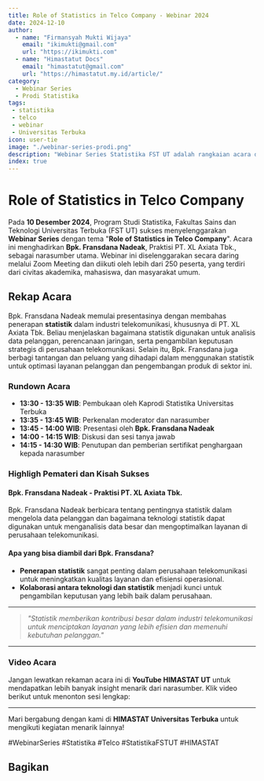 ```yaml
--- 
title: Role of Statistics in Telco Company - Webinar 2024
date: 2024-12-10
author:
  - name: "Firmansyah Mukti Wijaya"
    email: "ikimukti@gmail.com"
    url: "https://ikimukti.com"
  - name: "Himastatut Docs"
    email: "himastatut@gmail.com"
    url: "https://himastatut.my.id/article/"
category:
  - Webinar Series
  - Prodi Statistika
tags:
 - statistika
 - telco
 - webinar
 - Universitas Terbuka
icon: user-tie
image: "./webinar-series-prodi.png"
description: "Webinar Series Statistika FST UT adalah rangkaian acara daring yang menghadirkan pembicara ahli dalam bidang statistika dan data science, bertujuan untuk memperkenalkan topik-topik terbaru yang relevan dengan perkembangan dunia statistik."
index: true
--- 
```


# Role of Statistics in Telco Company

Pada **10 Desember 2024**, Program Studi Statistika, Fakultas Sains dan Teknologi Universitas Terbuka (FST UT) sukses menyelenggarakan **Webinar Series** dengan tema "**Role of Statistics in Telco Company**". Acara ini menghadirkan **Bpk. Fransdana Nadeak**, Praktisi PT. XL Axiata Tbk., sebagai narasumber utama. Webinar ini diselenggarakan secara daring melalui Zoom Meeting dan diikuti oleh lebih dari 250 peserta, yang terdiri dari civitas akademika, mahasiswa, dan masyarakat umum.

## Rekap Acara

Bpk. Fransdana Nadeak memulai presentasinya dengan membahas penerapan **statistik** dalam industri telekomunikasi, khususnya di PT. XL Axiata Tbk. Beliau menjelaskan bagaimana statistik digunakan untuk analisis data pelanggan, perencanaan jaringan, serta pengambilan keputusan strategis di perusahaan telekomunikasi. Selain itu, Bpk. Fransdana juga berbagi tantangan dan peluang yang dihadapi dalam menggunakan statistik untuk optimasi layanan pelanggan dan pengembangan produk di sektor ini.

### Rundown Acara
- **13:30 - 13:35 WIB**: Pembukaan oleh Kaprodi Statistika Universitas Terbuka
- **13:35 - 13:45 WIB**: Perkenalan moderator dan narasumber
- **13:45 - 14:00 WIB**: Presentasi oleh **Bpk. Fransdana Nadeak**
- **14:00 - 14:15 WIB**: Diskusi dan sesi tanya jawab
- **14:15 - 14:30 WIB**: Penutupan dan pemberian sertifikat penghargaan kepada narasumber

### Highligh Pemateri dan Kisah Sukses

#### **Bpk. Fransdana Nadeak - Praktisi PT. XL Axiata Tbk.**
Bpk. Fransdana Nadeak berbicara tentang pentingnya statistik dalam mengelola data pelanggan dan bagaimana teknologi statistik dapat digunakan untuk menganalisis data besar dan mengoptimalkan layanan di perusahaan telekomunikasi.

#### **Apa yang bisa diambil dari Bpk. Fransdana?**
- **Penerapan statistik** sangat penting dalam perusahaan telekomunikasi untuk meningkatkan kualitas layanan dan efisiensi operasional.
- **Kolaborasi antara teknologi dan statistik** menjadi kunci untuk pengambilan keputusan yang lebih baik dalam perusahaan.

--- 

> *"Statistik memberikan kontribusi besar dalam industri telekomunikasi untuk menciptakan layanan yang lebih efisien dan memenuhi kebutuhan pelanggan."*

--- 

### Video Acara
Jangan lewatkan rekaman acara ini di **YouTube HIMASTAT UT** untuk mendapatkan lebih banyak insight menarik dari narasumber. Klik video berikut untuk menonton sesi lengkap:

<VidStack
  src="youtube/CaqPjKv-ZFE"
  title="Role of Statistics in Telco Company"
  />

--- 

Mari bergabung dengan kami di **HIMASTAT Universitas Terbuka** untuk mengikuti kegiatan menarik lainnya!

#WebinarSeries #Statistika #Telco #StatistikaFSTUT #HIMASTAT


## Bagikan
<Share colorful />
<GitContributors />
<GitChangelog />